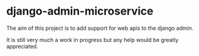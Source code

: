 # django-admin-microservice

The aim of this project is to add support for web apis to the django admin. 

It is still very much a work in progress but any help would be greatly appreciated.
